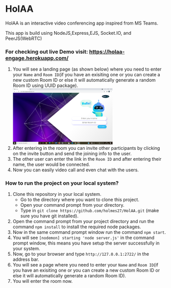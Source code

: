 
# HolAA

HolAA is an interactive video conferencing app inspired from MS Teams.

This app is build using NodeJS,Express,EJS, Socket.IO, and PeerJS(WebRTC)

### For checking out live Demo visit: https://holaa-engage.herokuapp.com/

1. You will see a landing page (as shown below) where you need to enter your `Name` and `Room ID`(if you have an exisiting one or you can create a new custom Room ID or else it will automatically generate a random Room ID using UUID package).
         <img src = "./HolAA-Home.png" width="65%" height="65%" />
2. After entering in the room you can invite other participants by clicking on the invite button and send the joining info to the user.
3.  The other user can enter the link in the `Room ID` and after entering their name, the user would be connected.
4.  Now you can easily video call and even chat with the users.



### How to run the project on your local system?

1. Clone this repository in your local system.
    * Go to the directory where you want to clone this project.
    * Open your command prompt from your directory.
    * Type in `git clone https://github.com/holmes27/HolAA.git` (make sure you have git installed).
2. Open the command prompt from your project directory and run the command `npm install` to install the required node packages.
3. Now in the same command prompt window run the command `npm start`.
4. You will see `[nodemon] starting 'node server.js'` in the command prompt window, this means you have setup the server successfully in your system.
5. Now, go to your browser and type `http://127.0.0.1:2722/` in the address bar.
6. You will see a page where you need to enter your `Name` and `Room ID`(if you have an exisiting one or you can create a new custom Room ID or else it will automatically generate a random Room ID).
7. You will enter the room now.
